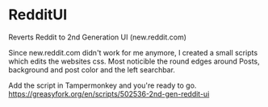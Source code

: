 # RedditUI
Reverts Reddit to 2nd Generation UI (new.reddit.com)

Since new.reddit.com didn't work for me anymore, I created a small scripts which edits the websites css.
Most noticible the round edges around Posts, background and post color and the left searchbar.

Add the script in Tampermonkey and you're ready to go.
https://greasyfork.org/en/scripts/502536-2nd-gen-reddit-ui
